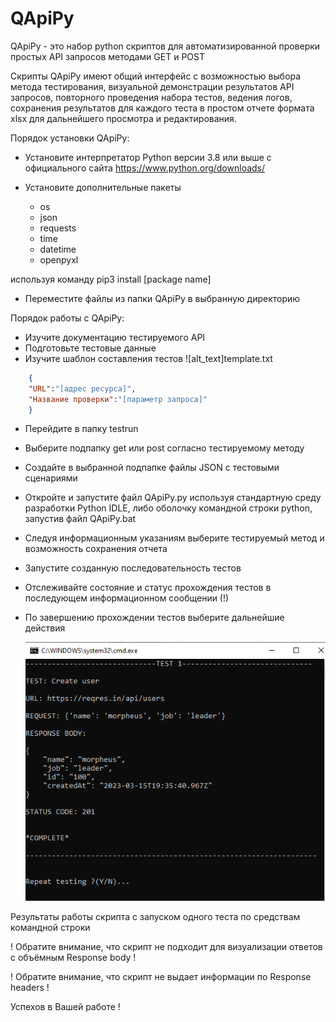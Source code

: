 # QApiPy	

QApiPy - это набор python скриптов для автоматизированной проверки простых API запросов методами GET и POST

Скрипты QApiPy имеют общий интерфейс с возможностью выбора метода тестирования, визуальной демонстрации результатов API запросов, повторного проведения набора тестов, ведения логов, сохранения результатов для каждого теста в простом отчете формата xlsx для дальнейшего просмотра и редактирования.

Порядок установки QApiPy:

- Установите интерпретатор Python версии 3.8 или выше с официального сайта https://www.python.org/downloads/

- Установитe дополнительные пакеты 

 	- os
 	- json
	- requests
 	- time
 	- datetime
 	- openpyxl

используя команду pip3 install [package name]

- Переместитe файлы из папки QApiPy в выбранную директорию

Порядок работы с QApiPy:

- Изучите документацию тестируемого API
- Подготовьте тестовые данные
- Изучите шаблон составления тестов ![alt_text]template.txt
```json
	{
	"URL":"[адрес ресурса]",
	"Название проверки":"[параметр запроса]"
	}
```

- Перейдите в папку testrun
- Выберите подпапку get или post согласно тестируемому методу
- Cоздайте в выбранной подпапке файлы JSON с тестовыми сценариями
- Откройте и запустите файл QApiPy.py используя стандартную среду разработки Python IDLE,
  либо оболочку командной строки python, запустив файл QApiPy.bat
- Следуя информационным указаниям выберите тестируемый метод и возможность сохранения отчета
- Запустите созданную последовательность тестов
- Отслеживайте состояние и статус прохождения тестов в последующем информационном сообщении (!)
- По завершению прохождении тестов выберите дальнейшие действия


	![alt text](/img/result.PNG)

Результаты работы скрипта с запуском одного теста по средствам командной строки

! Обратите внимание, что скрипт не подходит для визуализации ответов с объёмным Response body !

! Обратите внимание, что скрипт не выдает информации по Response headers !

Успехов в Вашей работе !
